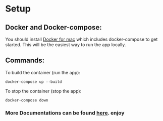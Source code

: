 # Setup

## Docker and Docker-compose:

You should install [Docker for mac](https://www.docker.com/docker-mac) which includes docker-compose to get started.
This will be the easiest way to run the app locally. 

## Commands:

To build the container (run the app):

`docker-compose up --build`

To stop the container (stop the app):

`docker-compose down`

### More Documentations can be found [here](https://docs.docker.com/). enjoy

